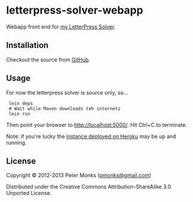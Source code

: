 # letterpress-solver-webapp

Webapp front end for [my LetterPress Solver](https://github.com/pmonks/clojure-adventures/tree/master/letterpress-solver).

## Installation

Checkout the source from [GitHub](https://github.com/pmonks/clojure-adventures/tree/master/letterpress-solver-webapp).

## Usage

For now the letterpress solver is source only, so...

```shell
 lein deps
 # Wait while Maven downloads teh internetz
 lein run
```

Then point your browser to [http://localhost:5000/](http://localhost:5000/).  Hit Ctrl+C to terminate.

Note: if you're lucky the [instance deployed on Heroku](http://pmonks-letterpress-solver.herokuapp.com/) may be up and running.

## License

Copyright © 2012-2013 Peter Monks (pmonks@gmail.com)

Distributed under the Creative Commons Attribution-ShareAlike 3.0 Unported License.
